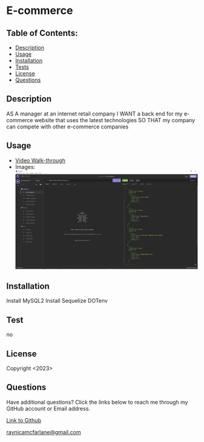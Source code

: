 # E-commerce 

## Table of Contents:
  - [Description](#description)
  - [Usage](#usage)
  - [Installation](#installation)
  - [Tests](#tests)
  - [License](#license)
  - [Questions](#questions)
 
## Description
AS A manager at an internet retail company
I WANT a back end for my e-commerce website that uses the latest technologies
SO THAT my company can compete with other e-commerce companies

## Usage
- [Video Walk-through](https://drive.google.com/file/d/1qPcJTeFLTtAZ0f3j826c1QDfHJutbMvQ/view)
 - Images:
  ![](https://github.com/raymcfarlane/Ecomm/blob/main/Develop/assets/images/Insomniaecomm.JPG)


## Installation 
Install MySQL2
Install Sequelize
DOTenv

## Test
no

## License
Copyright <2023> <Raynica McFarlane>

## Questions

Have additional questions? Click the links below to reach me through my GitHub account or Email address.

[Link to Github](https://github.com/raymcfarlane)

<a href="mailto:raynicamcfarlane@gmail.com">raynicamcfarlane@gmail.com</a>